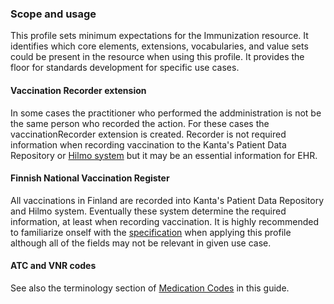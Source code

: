 ### Scope and usage

This profile sets minimum expectations for the Immunization resource. It identifies which core
elements, extensions, vocabularies, and value sets could be present in the resource when using this
profile. It provides the floor for standards development for specific use cases.

#### Vaccination Recorder extension

In some cases the practitioner who performed the addministration is not be the same person who
recorded the action. For these cases the vaccinationRecorder extension is created. Recorder is not
required information when recording vaccination to the Kanta's Patient Data Repository or
[Hilmo system](https://thl.fi/fi/tilastot-ja-data/ohjeet-tietojen-toimittamiseen/hoitoilmoitusjarjestelma-hilmo)
but it may be an essential information for EHR.

#### Finnish National Vaccination Register

All vaccinations in Finland are recorded into Kanta's Patient Data Repository and Hilmo system.
Eventually these system determine the required information, at least when recording vaccination. It
is highly recommended to familiarize onself with the
[specification](https://koodistopalvelu.kanta.fi/codeserver/pages/classification-view-page.xhtml?classificationKey=644&versionKey=1572)
when applying this profile although all of the fields may not be relevant in given use case.

#### ATC and VNR codes

See also the terminology section of [Medication Codes](terminology.html#medication-codes) in this
guide.
